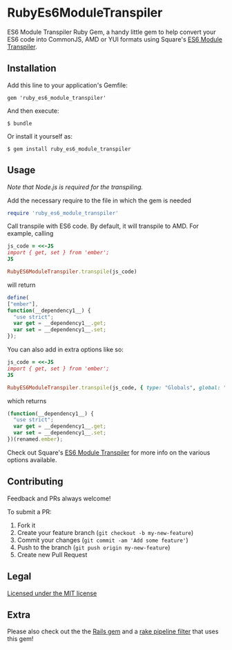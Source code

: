 # RubyEs6ModuleTranspiler

ES6 Module Transpiler Ruby Gem, a handy little gem to help convert your ES6 code into CommonJS, AMD or YUI formats using Square's [ES6 Module Transpiler](https://github.com/square/es6-module-transpiler).

## Installation

Add this line to your application's Gemfile:

    gem 'ruby_es6_module_transpiler'

And then execute:

    $ bundle

Or install it yourself as:

    $ gem install ruby_es6_module_transpiler

## Usage

_Note that Node.js is required for the transpiling._

Add the necessary require to the file in which the gem is needed

```ruby
require 'ruby_es6_module_transpiler'
```

Call transpile with ES6 code.  By default, it will transpile to AMD.  For example, calling

```ruby
js_code = <<-JS
import { get, set } from 'ember';
JS

RubyES6ModuleTranspiler.transpile(js_code)
```

will return

```javascript
define(
["ember"],
function(__dependency1__) {
  "use strict";
  var get = __dependency1__.get;
  var set = __dependency1__.set;
});
```

You can also add in extra options like so:

```ruby
js_code = <<-JS
import { get, set } from 'ember';
JS

RubyES6ModuleTranspiler.transpile(js_code, { type: "Globals", global: "renamed"})
```

which returns

```javascript
(function(__dependency1__) {
  "use strict";
  var get = __dependency1__.get;
  var set = __dependency1__.set;
})(renamed.ember);
```

Check out Square's [ES6 Module Transpiler](https://github.com/square/es6-module-transpiler) for more info on the various options available.

## Contributing
Feedback and PRs always welcome!

To submit a PR:

1. Fork it
2. Create your feature branch (`git checkout -b my-new-feature`)
3. Commit your changes (`git commit -am 'Add some feature'`)
4. Push to the branch (`git push origin my-new-feature`)
5. Create new Pull Request

## Legal

[Licensed under the MIT license](http://opensource.org/licenses/mit-license.php)

## Extra

Please also check out the the [Rails gem](https://github.com/dockyard/es6_module_transpiler-rails) and a [rake pipeline filter](https://github.com/izhan/rake-pipeline-web-filters) that uses this gem!
